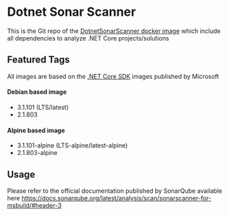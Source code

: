 # Dotnet Sonar Scanner
This is the Git repo of the [DotnetSonarScanner docker image](https://hub.docker.com/r/wildstrategies/dotnetsonarscanner) which include all dependencies to analyze .NET Core projects/solutions

## Featured Tags
All images are based on the [.NET Core SDK](https://hub.docker.com/_/microsoft-dotnet-core-sdk/) images published by Microsoft

#### Debian based image
* 3.1.101 (LTS/latest)
* 2.1.803

#### Alpine based image
* 3.1.101-alpine (LTS-alpine/latest-alpine)
* 2.1.803-alpine

## Usage
Please refer to the official documentation published by SonarQube available here https://docs.sonarqube.org/latest/analysis/scan/sonarscanner-for-msbuild/#header-3
